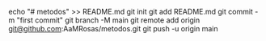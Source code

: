 echo "# metodos" >> README.md
git init
git add README.md
git commit -m "first commit"
git branch -M main
git remote add origin git@github.com:AaMRosas/metodos.git
git push -u origin main